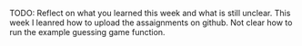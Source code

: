 TODO: Reflect on what you learned this week and what is still unclear.
This week I leanred how to upload the assaignments on github. Not clear how to run the example guessing game function. 